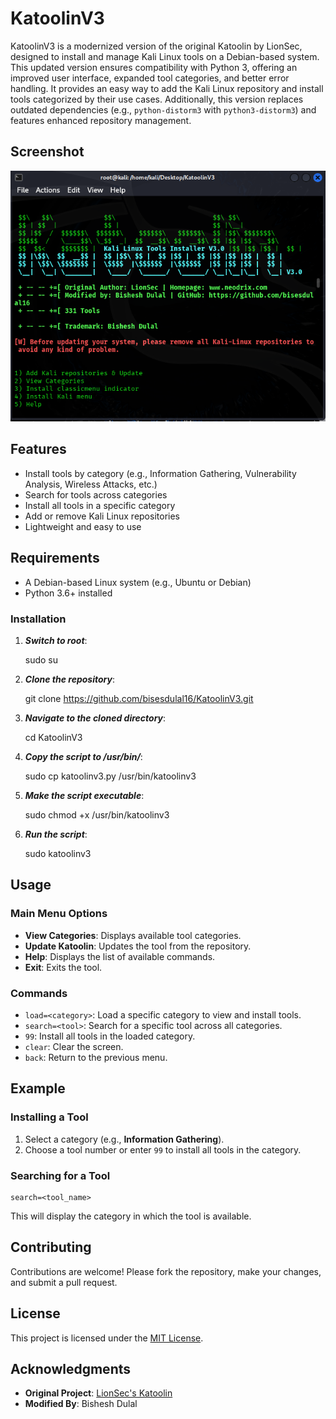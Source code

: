# KatoolinV3

KatoolinV3 is a modernized version of the original Katoolin by LionSec, designed to install and manage Kali Linux tools on a Debian-based system. This updated version ensures compatibility with Python 3, offering an improved user interface, expanded tool categories, and better error handling. It provides an easy way to add the Kali Linux repository and install tools categorized by their use cases. Additionally, this version replaces outdated dependencies (e.g., `python-distorm3` with `python3-distorm3`) and features enhanced repository management.

## Screenshot
![KatoolinV3 Screenshot](screenshot.png)

## Features
- Install tools by category (e.g., Information Gathering, Vulnerability Analysis, Wireless Attacks, etc.)
- Search for tools across categories
- Install all tools in a specific category
- Add or remove Kali Linux repositories
- Lightweight and easy to use

## Requirements
- A Debian-based Linux system (e.g., Ubuntu or Debian)
- Python 3.6+ installed

### Installation
1. ***Switch to root***:

      sudo su
   
2. ***Clone the repository***:
   
      git clone https://github.com/bisesdulal16/KatoolinV3.git
   
   
3. ***Navigate to the cloned directory***:
   
      cd KatoolinV3

4. ***Copy the script to /usr/bin/***:
   
      sudo cp katoolinv3.py /usr/bin/katoolinv3
   
5. ***Make the script executable***:

      sudo chmod +x /usr/bin/katoolinv3
   
6. ***Run the script***:

      sudo katoolinv3
   

## Usage

### Main Menu Options
- **View Categories**: Displays available tool categories.
- **Update Katoolin**: Updates the tool from the repository.
- **Help**: Displays the list of available commands.
- **Exit**: Exits the tool.

### Commands
- `load=<category>`: Load a specific category to view and install tools.
- `search=<tool>`: Search for a specific tool across all categories.
- `99`: Install all tools in the loaded category.
- `clear`: Clear the screen.
- `back`: Return to the previous menu.


## Example

### Installing a Tool
1. Select a category (e.g., **Information Gathering**).
2. Choose a tool number or enter `99` to install all tools in the category.

### Searching for a Tool
    search=<tool_name>
  This will display the category in which the tool is available.

## Contributing
Contributions are welcome! Please fork the repository, make your changes, and submit a pull request.

## License
This project is licensed under the [MIT License](./LICENSE).


## Acknowledgments
- **Original Project**: [LionSec's Katoolin](https://github.com/LionSec/katoolin)
- **Modified By**: Bishesh Dulal
